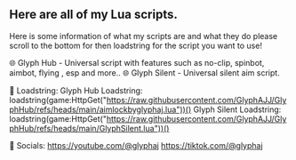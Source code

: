 ## Here are all of my Lua scripts.

Here is some information of what my scripts are and what they do please scroll to the bottom for then loadstring for the script you want to use!

🌐 Glyph Hub - Universal script with features such as no-clip, spinbot, aimbot, flying , esp and more..
🌐 Glyph Silent - Universal silent aim script.

📜 Loadstring:
Glyph Hub Loadstring: loadstring(game:HttpGet("https://raw.githubusercontent.com/GlyphAJJ/GlyphHub/refs/heads/main/aimlockbyglyphaj.lua"))()
Glyph Silent Loadstring: loadstring(game:HttpGet("https://raw.githubusercontent.com/GlyphAJJ/GlyphHub/refs/heads/main/GlyphSilent.lua"))()


📱 Socials:
https://youtube.com/@glyphaj
https://tiktok.com/@glyphaj

